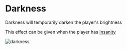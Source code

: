 # Darkness

Darkness will temporarily darken the player's brightness

This effect can be given when the player has [Insanity](https://github.com/fishcute/ToughAsClient/blob/main/Tutorial/Status%20Effects/Insanity.md)

![darkness](https://i.imgur.com/MkY3lG3.gif)
